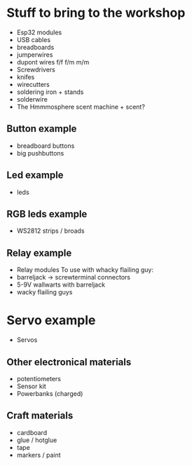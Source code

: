 # Stuff to bring to the workshop
- Esp32 modules
- USB cables
- breadboards
- jumperwires
- dupont wires f/f f/m m/m
- Screwdrivers
- knifes
- wirecutters
- soldering iron + stands
- solderwire
- The Hmmmosphere scent machine + scent?

## Button example
- breadboard buttons
- big pushbuttons

## Led example
- leds

## RGB leds example
- WS2812 strips / broads

## Relay example
- Relay modules
To use with whacky flailing guy:
- barreljack -> screwterminal connectors
- 5-9V wallwarts with barreljack
- wacky flailing guys

# Servo example
- Servos

## Other electronical materials
- potentiometers
- Sensor kit
- Powerbanks (charged)

## Craft materials
- cardboard
- glue / hotglue
- tape
- markers / paint

